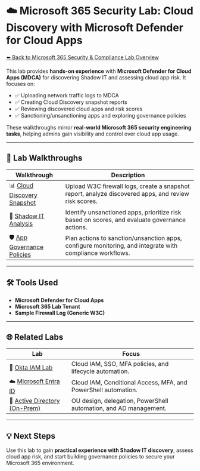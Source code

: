 # ☁️ Microsoft 365 Security Lab: Cloud Discovery with Microsoft Defender for Cloud Apps

[⬅️ Back to Microsoft 365 Security & Compliance Lab Overview](../README.md)

This lab provides **hands-on experience** with **Microsoft Defender for Cloud Apps (MDCA)** for discovering Shadow IT and assessing cloud app risk. It focuses on:

- ✅ Uploading network traffic logs to MDCA  
- ✅ Creating Cloud Discovery snapshot reports  
- ✅ Reviewing discovered cloud apps and risk scores  
- ✅ Sanctioning/unsanctioning apps and exploring governance policies  

These walkthroughs mirror **real-world Microsoft 365 security engineering tasks**, helping admins gain visibility and control over cloud app usage.

---

## 📂 Lab Walkthroughs

| Walkthrough | Description |
|------------|-------------|
| 📊 [Cloud Discovery Snapshot](./defender-walkthrough.md) | Upload W3C firewall logs, create a snapshot report, analyze discovered apps, and review risk scores. |
| 🔎 [Shadow IT Analysis](./defender-walkthrough.md) | Identify unsanctioned apps, prioritize risk based on scores, and evaluate governance actions. |
| 🛡️ [App Governance Policies](./defender-walkthrough.md) | Plan actions to sanction/unsanction apps, configure monitoring, and integrate with compliance workflows. |

---

## 🛠 Tools Used

- **Microsoft Defender for Cloud Apps**  
- **Microsoft 365 Lab Tenant**  
- **Sample Firewall Log (Generic W3C)**  

---

## 🌐 Related Labs

| Lab | Focus |
|-----|-------|
| 🔐 [Okta IAM Lab](https://github.com/ColiverSEC/Enterprise-IAM-Lab/tree/main/okta) | Cloud IAM, SSO, MFA policies, and lifecycle automation. |
| ☁️ [Microsoft Entra ID](https://github.com/ColiverSEC/Enterprise-IAM-Lab/tree/main/entra) | Cloud IAM, Conditional Access, MFA, and PowerShell automation. |
| 🧱 [Active Directory (On-Prem)](https://github.com/ColiverSEC/Enterprise-IAM-Lab/tree/main/activedirectory) | OU design, delegation, PowerShell automation, and AD management. |

---

## 💡 Next Steps

Use this lab to gain **practical experience with Shadow IT discovery**, assess cloud app risk, and start building governance policies to secure your Microsoft 365 environment.
